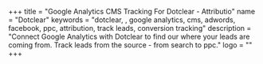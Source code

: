 +++
title = "Google Analytics CMS Tracking For Dotclear - Attributio"
name = "Dotclear"
keywords = "dotclear, , google analytics, cms, adwords, facebook, ppc, attribution, track leads, conversion tracking"
description = "Connect Google Analytics with Dotclear to find our where your leads are coming from. Track leads from the source - from search to ppc."
logo = ""
+++

